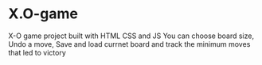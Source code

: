 # X.O-game


X-O game project built with HTML CSS and JS
You can choose board size, Undo a move, Save and load currnet board and track the minimum moves that led to victory
